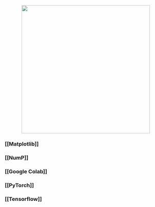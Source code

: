 
<div id="header" align="center">
  <img src="https://media.giphy.com/media/26xBtSyoi5hUUkCEo/giphy.gif" width="400"/>
</div>

### [[Matplotlib]]

### [[NumP]]
  
### [[Google Colab]]

### [[PyTorch]]

### [[Tensorflow]]
